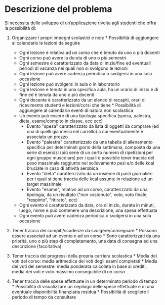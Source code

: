 Descrizione del problema
===
Si necessita dello sviluppo di un’applicazione rivolta agli studenti che offra la possibilità di:

  1. Organizzare i propri impegni scolastici e non:
    * Possibilità di aggiungere al calendario le lezioni da seguire
      * Ogni lezione è relativa ad un corso che è tenuto da uno o più docenti
      * Ogni corso può avere la durata di uno o più semestri
      * Ogni semestre è caratterizzato da data di inizio/fine ed eventuali periodi di vacanza nei quali non si svolgono le lezioni
      * Ogni lezione può avere cadenza periodica o svolgersi in una sola occasione
      * Ogni lezione può svolgersi in aula o in laboratorio
      * Ogni lezione è tenuta in una specifica aula, ha un orario di inizio e di fine ed è tenuta da uno o più docenti
      * Ogni docente è caratterizzato da un elenco di recapiti, orari di ricevimento studenti e lezioni/corsi che tiene
    * Possibilità di aggiungere al calendario eventi di natura non scolastica
      * Un evento può essere di una tipologia specifica (spesa, palestra, dieta, esame/compito in classe, ecc ecc)
          * Evento "spesa" caratterizzato da lista di oggetti da comprare (ed una di quelli già messi nel carrello) a cui eventualmente è associato un prezzo
          * Evento "palestra" caratterizzato da una tabella di allenamento specifica per determinati giorni della settimana, composta da una serie di esercizi (più serie di un certo numero di ripetizioni per ogni gruppo muscolare) per i quali è possibile tener traccia del peso massimale raggiunto nel sollevamento pesi e/o delle kcal bruciate in caso di attività aerobica
          * Evento "dieta" caratterizzato da un insieme di pasti giornalieri per i quali si tiene traccia delle kcal assunte in relazione ad un target massimale
          * Evento "esame", relativo ad un corso, caratterizzato da una tipologia, da un risultato ("non sostenuto", voto, voto finale, "respinto", "ritirato", ecc)
      * Ogni evento è caratterizzato da data, ora di inizio, durata in minuti, luogo, nome e può contenere una descrizione, una spesa effettuata
      * Ogni evento può avere cadenza periodica o svolgersi in una sola occasione


  2. Tener traccia dei compiti/scadenze da svolgere/consegnare
    * Possono essere associati ad un evento o ad un corso
    * Sono caratterizzati da una priorità, uno o più step di completamento, una data di consegna ed una descrizione (facoltativa)
    
    
  3. Tener traccia dei progressi della propria carriera scolastica
    * Media dei voti del corso: media aritmedica dei voti degli esami completati 
    * Media dei voti del semestre: media ponderata calcolata in base ai crediti, media dei voti e voto massimo conseguibile di un corso
    
    
  4. Tener traccia delle spese effettuate in un determinato periodo di tempo 
    * Possibilità di visualizzare un riepilogo delle spese effettuate e di una eventuale disponibilità finanziaria residua
    * Possibilità di scegliere il periodo di tempo da consultare
